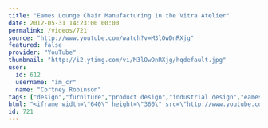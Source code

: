 ```yaml
---
title: "Eames Lounge Chair Manufacturing in the Vitra Atelier"
date: 2012-05-31 14:23:00 00:00
permalink: /videos/721
source: "http://www.youtube.com/watch?v=M3lOwDnRXjg"
featured: false
provider: "YouTube"
thumbnail: "http://i2.ytimg.com/vi/M3lOwDnRXjg/hqdefault.jpg"
user:
  id: 612
  username: "im_cr"
  name: "Cortney Robinson"
tags: ["design","furniture","product design","industrial design","eames"]
html: "<iframe width=\"640\" height=\"360\" src=\"http://www.youtube.com/embed/M3lOwDnRXjg?wmode=transparent&fs=1&feature=oembed\" frameborder=\"0\" allowfullscreen></iframe>"
id: 721
---
```


